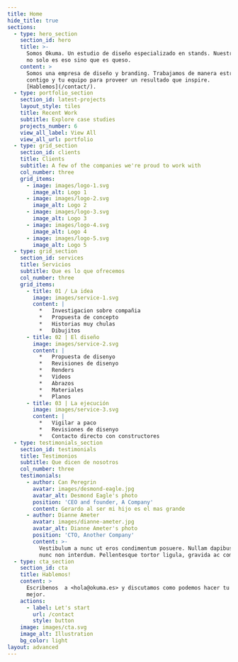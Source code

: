 ```yaml
---
title: Home
hide_title: true
sections:
  - type: hero_section
    section_id: hero
    title: >-
      Somos Okuma. Un estudio de diseño especializado en stands. Nuestra mision
      no solo es eso sino que es queso.
    content: >
      Somos una empresa de diseño y branding. Trabajamos de manera estrecha
      contigo y tu equipo para proveer un resultado que inspire.
      [Hablemos](/contact/).
  - type: portfolio_section
    section_id: latest-projects
    layout_style: tiles
    title: Recent Work
    subtitle: Explore case studies
    projects_number: 6
    view_all_label: View All
    view_all_url: portfolio
  - type: grid_section
    section_id: clients
    title: Clients
    subtitle: A few of the companies we're proud to work with
    col_number: three
    grid_items:
      - image: images/logo-1.svg
        image_alt: Logo 1
      - image: images/logo-2.svg
        image_alt: Logo 2
      - image: images/logo-3.svg
        image_alt: Logo 3
      - image: images/logo-4.svg
        image_alt: Logo 4
      - image: images/logo-5.svg
        image_alt: Logo 5
  - type: grid_section
    section_id: services
    title: Servicios
    subtitle: Que es lo que ofrecemos
    col_number: three
    grid_items:
      - title: 01 / La idea
        image: images/service-1.svg
        content: |
          *   Investigacion sobre compañia
          *   Propuesta de concepto
          *   Historias muy chulas
          *   Dibujitos
      - title: 02 | El diseño
        image: images/service-2.svg
        content: |
          *   Propuesta de disenyo
          *   Revisiones de disenyo
          *   Renders
          *   Videos
          *   Abrazos
          *   Materiales
          *   Planos
      - title: 03 | La ejecución
        image: images/service-3.svg
        content: |
          *   Vigilar a paco
          *   Revisiones de disenyo
          *   Contacto directo con constructores
  - type: testimonials_section
    section_id: testimonials
    title: Testimonios
    subtitle: Que dicen de nosotros
    col_number: three
    testimonials:
      - author: Can Peregrin
        avatar: images/desmond-eagle.jpg
        avatar_alt: Desmond Eagle's photo
        position: 'CEO and founder, A Company'
        content: Gerardo al ser mi hijo es el mas grande
      - author: Dianne Ameter
        avatar: images/dianne-ameter.jpg
        avatar_alt: Dianne Ameter's photo
        position: 'CTO, Another Company'
        content: >-
          Vestibulum a nunc ut eros condimentum posuere. Nullam dapibus quis
          nunc non interdum. Pellentesque tortor ligula, gravida ac commodo eu.
  - type: cta_section
    section_id: cta
    title: Hablemos!
    content: >
      Escribenos  a <hola@okuma.es> y discutamos como podemos hacer tu empresa
      mejor.
    actions:
      - label: Let's start
        url: /contact
        style: button
    image: images/cta.svg
    image_alt: Illustration
    bg_color: light
layout: advanced
---
```

